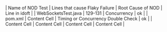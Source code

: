 | Name of NOD Test | Lines that cause Flaky Failure | Root Cause of NOD | Line in idoft |
| WebSocketsTest.java | 129-131 | Concurrency | ok | 
| pom.xml  | Content Cell  | Timing or Concurrency Double Check | ok |
| Content Cell  | Content Cell  | Content Cell  | Content Cell  |
